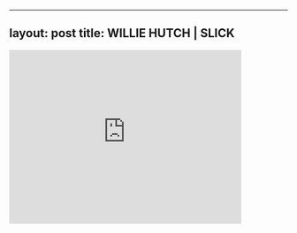 

---
layout: post
title: WILLIE HUTCH | SLICK
---


<iframe width="420" height="315" src="http://www.youtube.com/embed/VYhDStEae2w" frameborder="0" allowfullscreen></iframe>

